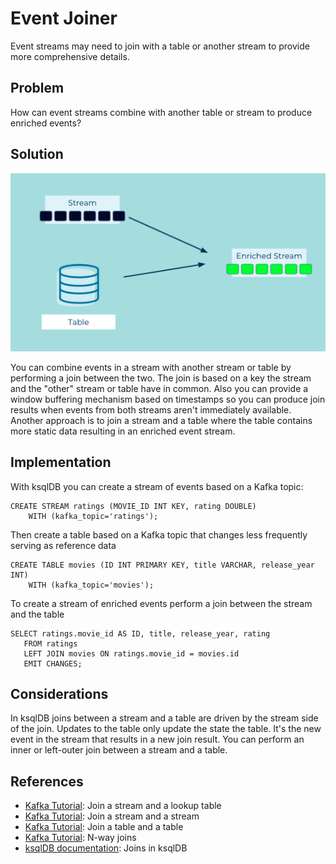 # Event Joiner

Event streams may need to join with a table or another stream to provide more comprehensive details.

## Problem

How can event streams combine with another table or stream to produce enriched events?

## Solution

![event joiner](../img/event-joiner.png)

You can combine events in a stream with another stream or table by performing a join between the two.  The join is based on a key the stream and the "other" stream or table have in common.  Also you can provide a window buffering mechanism based on timestamps so you can produce join results when events from both streams aren't immediately available.  Another approach is to join a stream and a table where the table contains more static data resulting in an enriched event stream. 


## Implementation

With ksqlDB you can create a stream of events based on a Kafka topic:

```
CREATE STREAM ratings (MOVIE_ID INT KEY, rating DOUBLE)
    WITH (kafka_topic='ratings');
```

Then create a table based on a Kafka topic that changes less frequently serving as reference data

```
CREATE TABLE movies (ID INT PRIMARY KEY, title VARCHAR, release_year INT)
    WITH (kafka_topic='movies');

```

To create a stream of enriched events perform a join between the stream and the table

```
SELECT ratings.movie_id AS ID, title, release_year, rating
   FROM ratings
   LEFT JOIN movies ON ratings.movie_id = movies.id
   EMIT CHANGES;

```

## Considerations

In ksqlDB joins between a stream and a table are driven by the stream side of the join.  Updates to the table only update the state the table.  It's the new event in the stream that results in a new join result.  You can perform an inner or left-outer join between a stream and a table.



## References
* [Kafka Tutorial](https://kafka-tutorials.confluent.io/join-a-stream-to-a-table/ksql.html): Join a stream and a lookup table
* [Kafka Tutorial](https://kafka-tutorials.confluent.io/join-a-stream-to-a-stream/ksql.html): Join a stream and a stream
* [Kafka Tutorial](https://kafka-tutorials.confluent.io/join-a-table-to-a-table/ksql.html): Join a table and a table
* [Kafka Tutorial](https://kafka-tutorials.confluent.io/multi-joins/ksql.html): N-way joins
* [ksqlDB documentation](https://docs.ksqldb.io/en/latest/developer-guide/joins/join-streams-and-tables/#stream-table-joins): Joins in ksqlDB